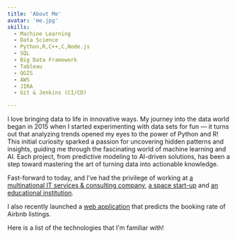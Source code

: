 ```yaml
---
title: 'About Me'
avatar: 'me.jpg'
skills:
  - Machine Learning
  - Data Science
  - Python,R,C++,C,Node.js
  - SQL
  - Big Data Framework
  - Tableau
  - QGIS
  - AWS
  - JIRA
  - Git & Jenkins (CI/CD)

---
```


I love bringing data to life in innovative ways. My journey into the data world began in 2015 when I started experimenting with data sets 
for fun — it turns out that analyzing trends opened my eyes to the power of Python and R! This initial curiosity sparked a passion for 
uncovering hidden patterns and insights, guiding me through the fascinating world of machine learning and AI. Each project, from predictive 
modeling to AI-driven solutions, has been a step toward mastering the art of turning data into actionable knowledge.

Fast-forward to today, and I’ve had the privilege of working at [a multinational IT services & consulting company](https://www.tcs.com/), [a space start-up](https://www.pixxel.space/) and [an educational institution](https://extension.umd.edu/node/1/).

I also recently launched a [web application](https://pbilla.pythonanywhere.com/) that predicts the booking rate of Airbnb listings.

Here is a list of the technologies that I'm familiar with!
